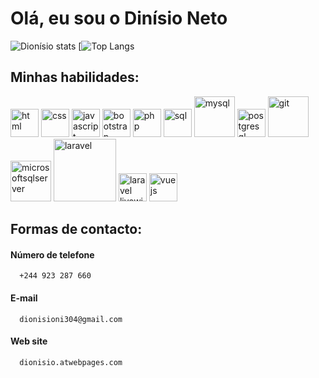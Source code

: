 # Olá, eu sou o Dinísio Neto

![Dionísio stats](https://github-readme-stats.vercel.app/api?username=DionsioNeto&show_icons=true&theme=transparent)
[![Top Langs](https://github-readme-stats.vercel.app/api/top-langs?username=DionsioNeto&layout=compact&langs_count=8&card_width=120 )

## Minhas habilidades:

<div>
  <img src="https://cdn.jsdelivr.net/gh/devicons/devicon@latest/icons/html5/html5-original-wordmark.svg"  width="45" alt="html"/>
  <img src="https://cdn.jsdelivr.net/gh/devicons/devicon@latest/icons/css3/css3-original-wordmark.svg"  width="45" alt="css"/>
  <img src="https://cdn.jsdelivr.net/gh/devicons/devicon@latest/icons/javascript/javascript-original.svg"  width="45" alt="javascript"/>
  <img src="https://cdn.jsdelivr.net/gh/devicons/devicon@latest/icons/bootstrap/bootstrap-original.svg"  width="45" alt="bootstrap"/>
  <img src="https://cdn.jsdelivr.net/gh/devicons/devicon@latest/icons/php/php-original.svg"  width="45" alt="php"/>
  <img src="https://cdn.jsdelivr.net/gh/devicons/devicon@latest/icons/azuresqldatabase/azuresqldatabase-original.svg"  width="45" alt="sql"/>
  <img src="https://cdn.jsdelivr.net/gh/devicons/devicon@latest/icons/mysql/mysql-original-wordmark.svg"  width="65" alt="mysql"/>
  <img src="https://cdn.jsdelivr.net/gh/devicons/devicon@latest/icons/postgresql/postgresql-original-wordmark.svg"  width="45" alt="postgresql"/>
  <img src="https://cdn.jsdelivr.net/gh/devicons/devicon@latest/icons/git/git-original-wordmark.svg"  width="65" alt="git"/>
  <img src="https://cdn.jsdelivr.net/gh/devicons/devicon@latest/icons/microsoftsqlserver/microsoftsqlserver-plain-wordmark.svg"  width="65" alt="microsoftsqlserver"/>
  <img src="https://cdn.jsdelivr.net/gh/devicons/devicon@latest/icons/laravel/laravel-original-wordmark.svg"  width="100" alt="laravel"/>
  <img src="https://cdn.jsdelivr.net/gh/devicons/devicon@latest/icons/livewire/livewire-original-wordmark.svg"  width="45" alt="laravel livewire"/>
  <img src="https://cdn.jsdelivr.net/gh/devicons/devicon@latest/icons/vuejs/vuejs-original-wordmark.svg" width="45" alt="vue js"/>
          
<!--   <img src="https://cdn.jsdelivr.net/gh/devicons/devicon@latest/icons/sass/sass-original.svg"  width="45" alt="html"/>height="100px"  -->
<!--   <img src="https://cdn.jsdelivr.net/gh/devicons/devicon@latest/icons/tailwindcss/tailwindcss-original-wordmark.svg"  width="45" alt="html"/> -->
</div>

## Formas de contacto:

#### Número de telefone

      +244 923 287 660

#### E-mail

      dionisioni304@gmail.com

#### Web site

      dionisio.atwebpages.com
